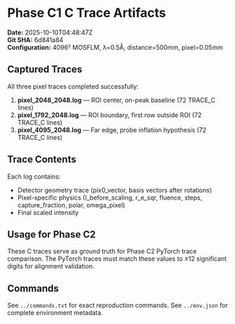 # Phase C1 C Trace Artifacts

**Date:** 2025-10-10T04:48:47Z  
**Git SHA:** 6d841a84  
**Configuration:** 4096² MOSFLM, λ=0.5Å, distance=500mm, pixel=0.05mm

## Captured Traces

All three pixel traces completed successfully:

1. **pixel_2048_2048.log** — ROI center, on-peak baseline (72 TRACE_C lines)
2. **pixel_1792_2048.log** — ROI boundary, first row outside ROI (72 TRACE_C lines)
3. **pixel_4095_2048.log** — Far edge, probe inflation hypothesis (72 TRACE_C lines)

## Trace Contents

Each log contains:
- Detector geometry trace (pix0_vector, basis vectors after rotations)
- Pixel-specific physics (I_before_scaling, r_e_sqr, fluence, steps, capture_fraction, polar, omega_pixel)
- Final scaled intensity

## Usage for Phase C2

These C traces serve as ground truth for Phase C2 PyTorch trace comparison. The PyTorch traces must match these values to ≥12 significant digits for alignment validation.

## Commands

See `../commands.txt` for exact reproduction commands.
See `../env.json` for complete environment metadata.
